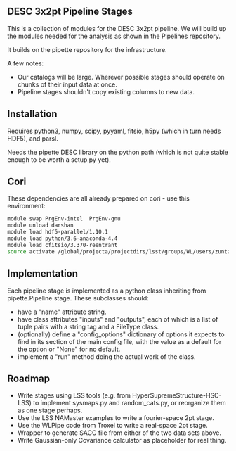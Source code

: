 DESC 3x2pt Pipeline Stages
--------------------------

This is a collection of modules for the DESC 3x2pt pipeline.
We will build up the modules needed for the analysis as shown in the Pipelines repository.

It builds on the pipette repository for the infrastructure.

A few notes:

- Our catalogs will be large. Wherever possible stages should operate on chunks of their input data at once.
- Pipeline stages shouldn't copy existing columns to new data.

Installation
------------

Requires python3, numpy, scipy, pyyaml, fitsio, h5py (which in turn needs HDF5), and parsl.

Needs the pipette DESC library on the python path (which is not quite stable enough to be worth a setup.py yet).


Cori
----

These dependencies are all already prepared on cori - use this environment:

```bash
module swap PrgEnv-intel  PrgEnv-gnu
module unload darshan
module load hdf5-parallel/1.10.1
module load python/3.6-anaconda-4.4
module load cfitsio/3.370-reentrant
source activate /global/projecta/projectdirs/lsst/groups/WL/users/zuntz/env
```


Implementation
--------------

Each pipeline stage is implemented as a python class inheriting from pipette.Pipeline stage.  These subclasses should:

- have a "name" attribute string.
- have class attributes "inputs" and "outputs", each of which is a list of tuple pairs with a string tag and a FileType class.
- (optionally)  define a "config_options" dictionary of options it expects to find in its section of the main config file, with the value as a default for the option or "None" for no default.
- implement a "run" method doing the actual work of the class.


Roadmap
-------

- Write stages using LSS tools (e.g. from HyperSupremeStructure-HSC-LSS) to implement sysmaps.py and random_cats.py, or reorganize them as one stage perhaps.
- Use the LSS NAMaster examples to write a fourier-space 2pt stage.
- Use the WLPipe code from Troxel to write a real-space 2pt stage.
- Wrapper to generate SACC file from either of the two data sets above.
- Write Gaussian-only Covariance calculator as placeholder for real thing.

